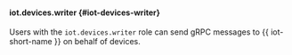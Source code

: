 #### iot.devices.writer {#iot-devices-writer}

Users with the `iot.devices.writer` role can send gRPC messages to {{ iot-short-name }} on behalf of devices.
